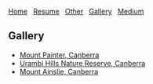 [Home](./)&nbsp;&nbsp;&nbsp;[Resume](assets/CV.pdf)&nbsp;&nbsp;&nbsp;[Other](./other.html)&nbsp;&nbsp;&nbsp;[Gallery](./gallery.html)&nbsp;&nbsp;&nbsp;[Medium](https://dataavicenna.medium.com)

## Gallery

- [Mount Painter, Canberra](./mtpainter.html)
- [Urambi Hills Nature Reserve, Canberra](./urambi.html)
- [Mount Ainslie, Canberra](./ainslie.html)
